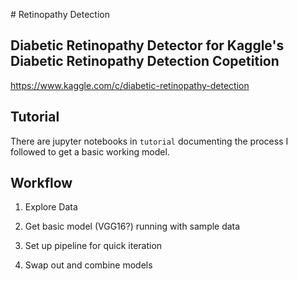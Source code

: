 #   R e t i n o p a t h y  D e t e c t i o n ## Diabetic Retinopathy Detector for Kaggle's Diabetic Retinopathy Detection Copetition
https://www.kaggle.com/c/diabetic-retinopathy-detection

## Tutorial

There are jupyter notebooks in `tutorial` documenting the process I followed to get a basic working model.

## Workflow

1. Explore Data

2. Get basic model (VGG16?) running with sample data

3. Set up pipeline for quick iteration

4. Swap out and combine models
